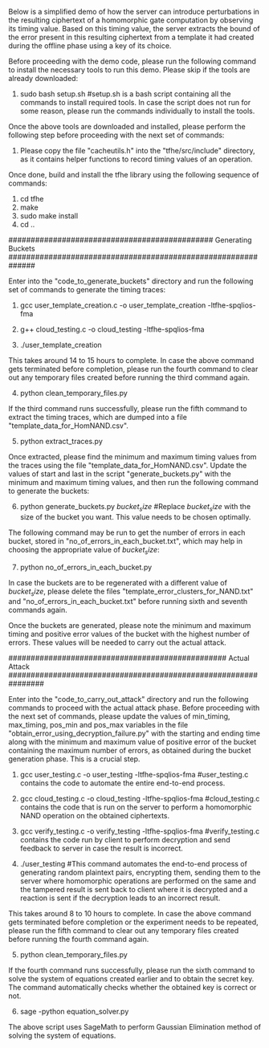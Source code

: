 Below is a simplified demo of how the server can introduce perturbations in the resulting ciphertext of a homomorphic gate computation by observing its timing value. Based on this timing value, the server extracts the bound of the error present in this resulting ciphertext from a template it had created during the offline phase using a key of its choice. 

Before proceeding with the demo code, please run the following command to install the necessary tools to run this demo. Please skip if the tools are already downloaded:

1. sudo bash setup.sh		#setup.sh is a bash script containing all the commands to install required tools. In case the 					script does not run for some reason, please run the commands individually to install the tools.

Once the above tools are downloaded and installed, please perform the following step before proceeding with the next set of commands:

1. Please copy the file "cacheutils.h" into the "tfhe/src/include" directory, as it contains helper functions to record timing values of an operation.

Once done, build and install the tfhe library using the following sequence of commands:

1. cd tfhe
2. make
3. sudo make install
4. cd ..

############################################## Generating Buckets ##############################################################

Enter into the "code_to_generate_buckets" directory and run the following set of commands to generate the timing traces:

1. gcc user_template_creation.c -o user_template_creation -ltfhe-spqlios-fma

2. g++ cloud_testing.c -o cloud_testing -ltfhe-spqlios-fma

3. ./user_template_creation

This takes around 14 to 15 hours to complete. In case the above command gets terminated before completion, please run the fourth command to clear out any temporary files created before running the third command again.

4. python clean_temporary_files.py

If the third command runs successfully, please run the fifth command to extract the timing traces, which are dumped into a file "template_data_for_HomNAND.csv".

5. python extract_traces.py

Once extracted, please find the minimum and maximum timing values from the traces using the file "template_data_for_HomNAND.csv". Update the values of start and last in the script "generate_buckets.py" with the minimum and maximum timing values, and then run the following command to generate the buckets:

6. python generate_buckets.py $bucket_size$				#Replace $bucket_size$ with the size of the bucket you want. This value needs to be chosen optimally.

The following command may be run to get the number of errors in each bucket, stored in "no_of_errors_in_each_bucket.txt", which may help in choosing the appropriate value of $bucket_size$:

7. python no_of_errors_in_each_bucket.py

In case the buckets are to be regenerated with a different value of $bucket_size$, please delete the files "template_error_clusters_for_NAND.txt" and "no_of_errors_in_each_bucket.txt" before running sixth and seventh commands again.

Once the buckets are generated, please note the minimum and maximum timing and positive error values of the bucket with the highest number of errors. These values will be needed to carry out the actual attack.

################################################# Actual Attack ################################################################

Enter into the "code_to_carry_out_attack" directory and run the following commands to proceed with the actual attack phase. Before proceeding with the next set of commands, please update the values of min_timing, max_timing, pos_min and pos_max variables in the file "obtain_error_using_decryption_failure.py" with the starting and ending time along with the minimum and maximum value of positive error of the bucket containing the maximum number of errors, as obtained during the bucket generation phase. This is a crucial step.

1. gcc user_testing.c -o user_testing -ltfhe-spqlios-fma 		#user_testing.c contains the code to automate the entire end-to-end process.

2. gcc cloud_testing.c -o cloud_testing -ltfhe-spqlios-fma		#cloud_testing.c contains the code that is run on the server to perform a homomorphic NAND operation on the obtained ciphertexts.

3. gcc verify_testing.c -o verify_testing -ltfhe-spqlios-fma		#verify_testing.c contains the code run by client to perform decryption and send feedback to server in case the result is incorrect.

4. ./user_testing		#This command automates the end-to-end process of generating random plaintext pairs, 					encrypting them, sending them to the server where homomorphic operations are performed on the 					same and the tampered result is sent back to client where it is decrypted and a reaction is 					sent if the decryption leads to an incorrect result.

This takes around 8 to 10 hours to complete. In case the above command gets terminated before completion or the experiment needs to be repeated, please run the fifth command to clear out any temporary files created before running the fourth command again.

5. python clean_temporary_files.py

If the fourth command runs successfully, please run the sixth command to solve the system of equations created earlier and to obtain the secret key. The command automatically checks whether the obtained key is correct or not.

6. sage -python equation_solver.py

The above script uses SageMath to perform Gaussian Elimination method of solving the system of equations.


